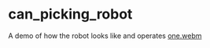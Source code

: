 # can_picking_robot

A demo of how the robot looks like and operates
[one.webm](https://github.com/unknown-entity98/can_picking_robot/assets/97030480/792b42ea-01bf-4f91-96c1-9db4b3762f48)
